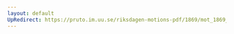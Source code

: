 ```yaml
---
layout: default
UpRedirect: https://pruto.im.uu.se/riksdagen-motions-pdf/1869/mot_1869__ak__30.pdf
---
```

